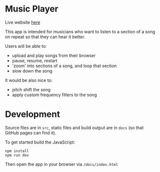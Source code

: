 # Music Player

Live website [here](https://mattdegal.github.io/music-player)

This app is intended for musicians who want to listen to a section of a song on repeat so that they can hear it better.

Users will be able to:

* upload and play songs from their browser
* pause, resume, restart
* 'zoom' into sections of a song, and loop that section
* slow down the song

It would be also nice to:

* pitch shift the song 
* apply custom frequency filters to the song

# Development

Source files are in `src`, static files and build output are in `docs` (so that GitHub pages can find it).

To get started build the JavaScript:

```
npm install
npm run dev
```

Then open the app in your browser via `/docs/index.html`
